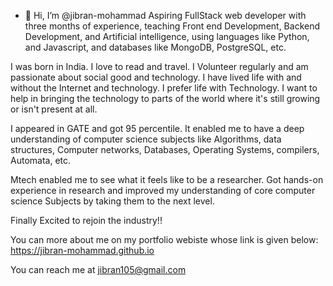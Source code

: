 - 👋 Hi, I’m @jibran-mohammad
Aspiring FullStack web developer with three months of experience, teaching Front end Development, Backend Development, and Artificial intelligence, using languages like Python, and Javascript, and databases like MongoDB, PostgreSQL, etc.

I was born in India. I love to read and travel. I Volunteer regularly and am passionate about social good and technology. I have lived life with and without the Internet and technology. I prefer life with Technology. I want to help in bringing the technology to parts of the world where it's still growing or isn't present at all.

I appeared in GATE and got 95 percentile. It enabled me to have a deep understanding of computer science subjects like Algorithms, data structures, Computer networks, Databases, Operating Systems, compilers, Automata, etc.

Mtech enabled me to see what it feels like to be a researcher. Got hands-on experience in research and improved my understanding of core computer science Subjects by taking them to the next level.


Finally Excited to rejoin the industry!!

You can more about me on my portfolio webiste whose link is given below:
https://jibran-mohammad.github.io

You can reach me at jibran105@gmail.com
<!---
jibran-mohammad/jibran-mohammad is a ✨ special ✨ repository because its `README.md` (this file) appears on your GitHub profile.
You can click the Preview link to take a look at your changes.
--->
